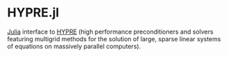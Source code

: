 # HYPRE.jl

[Julia][julia] interface to [HYPRE][hypre] (high performance preconditioners and solvers
featuring multigrid methods for the solution of large, sparse linear systems of equations on
massively parallel computers).

[julia]: https://julialang.org/
[hypre]: https://github.com/hypre-space/hypre

